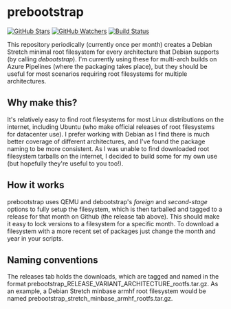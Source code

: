 # prebootstrap
[![GitHub Stars](https://img.shields.io/github/stars/headmelted/prebootstrap.svg)](https://github.com/headmelted/prebootstrap/stargazers)
[![GitHub Watchers](https://img.shields.io/github/watchers/headmelted/prebootstrap.svg)](https://github.com/headmelted/prebootstrap/watchers)
[![Build Status](https://dev.azure.com/headmelted/headmelted_on_github/_apis/build/status/headmelted.prebootstrap)](https://dev.azure.com/headmelted/headmelted_on_github/_build/latest?definitionId=8)

This repository periodically (currently once per month) creates a Debian Stretch minimal root filesystem for every architecture that Debian supports (by calling *debootstrap*). I'm currently using these for multi-arch builds on Azure Pipelines (where the packaging takes place), but they should be useful for most scenarios requiring root filesystems for multiple architectures.

## Why make this?
It's relatively easy to find root filesystems for most Linux distributions on the internet, including Ubuntu (who make official releases of root filesystems for datacenter use).  I prefer working with Debian as I find there is much better coverage of different architectures, and I've found the package naming to be more consistent.  As I was unable to find downloaded root filesystem tarballs on the internet, I decided to build some for my own use (but hopefully they're useful to you too!).

## How it works
prebootstrap uses QEMU and debootstrap's *foreign* and *second-stage* options to fully setup the filesystem, which is then tarballed and tagged to a release for that month on Github (the release tab above).  This should make it easy to lock versions to a filesystem for a specific month.  To download a filesystem with a more recent set of packages just change the month and year in your scripts.

## Naming conventions
The releases tab holds the downloads, which are tagged and named in the format prebootstrap_RELEASE_VARIANT_ARCHITECTURE_rootfs.tar.gz. As an example, a Debian Stretch minbase armhf root filesystem would be named prebootstrap_stretch_minbase_armhf_rootfs.tar.gz.
